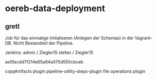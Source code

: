 # oereb-data-deployment

## gretl
Job für das einmalige Initialiseren (Anlegen der Schemas) in der Vagrant-DB. Nicht Bestandteil der Pipeline.


Jenkins:
admin / Ziegler15
stefan / Ziegler15


ae5facdd7f214e65a64a075d550cbceb

copyArtifacts plugin
pipeline-utility-steps-plugin
file operations plugin